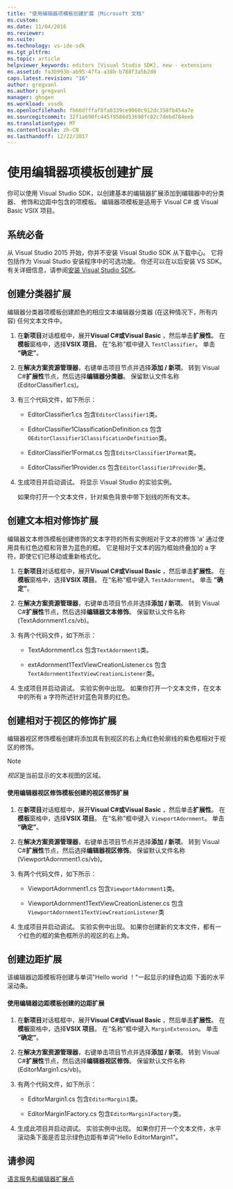 ```yaml
---
title: "使用编辑器项模板创建扩展 |Microsoft 文档"
ms.custom: 
ms.date: 11/04/2016
ms.reviewer: 
ms.suite: 
ms.technology: vs-ide-sdk
ms.tgt_pltfrm: 
ms.topic: article
helpviewer_keywords: editors [Visual Studio SDK], new - extensions
ms.assetid: fa3b993b-ab95-47fa-a38b-b788f3a5b2d8
caps.latest.revision: "16"
author: gregvanl
ms.author: gregvanl
manager: ghogen
ms.workload: vssdk
ms.openlocfilehash: fb66dfffaf8fa8339ce9060c912dc358fb454a7e
ms.sourcegitcommit: 32f1a690fc445f9586d53698fc82c7debd784eeb
ms.translationtype: MT
ms.contentlocale: zh-CN
ms.lasthandoff: 12/22/2017
---
```

# <a name="creating-an-extension-with-an-editor-item-template"></a>使用编辑器项模板创建扩展
你可以使用 Visual Studio SDK，以创建基本的编辑器扩展添加到编辑器中的分类器、 修饰和边距中包含的项模板。 编辑器项模板是适用于 Visual C# 或 Visual Basic VSIX 项目。  
  
## <a name="prerequisites"></a>系统必备  
 从 Visual Studio 2015 开始，你并不安装 Visual Studio SDK 从下载中心。 它将包括作为 Visual Studio 安装程序中的可选功能。 你还可以在以后安装 VS SDK。 有关详细信息，请参阅[安装 Visual Studio SDK](../extensibility/installing-the-visual-studio-sdk.md)。  
  
## <a name="creating-a-classifier-extension"></a>创建分类器扩展  
 编辑器分类器项模板创建颜色的相应文本编辑器分类器 (在这种情况下，所有内容) 任何文本文件中。  
  
1.  在**新项目**对话框框中，展开**Visual C#**或**Visual Basic** ，然后单击**扩展性**。 在**模板**窗格中，选择**VSIX 项目**。 在“名称”框中键入 `TestClassifier`。 单击 **“确定”**。  
  
2.  在**解决方案资源管理器**，右键单击项目节点并选择**添加 / 新项**。 转到 Visual C#**扩展性**节点，然后选择**编辑器分类器**。 保留默认文件名称 (EditorClassifier1.cs)。  
  
3.  有三个代码文件，如下所示：  
  
    -   EditorClassifier1.cs 包含`EditorClassifier1`类。  
  
    -   EditorClassifier1ClassificationDefinition.cs 包含`OEditorClassifier1ClassificationDefinition`类。  
  
    -   EditorClassifier1Format.cs 包含`EditorClassifier1Format`类。  
  
    -   EditorClassifier1Provider.cs 包含`EditorClassifier1Provider`类。  
  
4.  生成项目并启动调试。 将显示 Visual Studio 的实验实例。  
  
     如果你打开一个文本文件，针对紫色背景中带下划线的所有文本。  
  
## <a name="creating-a-text-relative-adornment-extension"></a>创建文本相对修饰扩展  
 编辑器文本修饰模板创建修饰的文本字符的所有实例相对于文本的修饰 'a' 通过使用具有红色边框和背景为蓝色的框。 它是相对于文本的因为框始终叠加的 a 字符，即使它们已移动或重新格式化。  
  
1.  在**新项目**对话框框中，展开**Visual C#**或**Visual Basic** ，然后单击**扩展性**。 在**模板**窗格中，选择**VSIX 项目**。 在“名称”框中键入 `TestAdornment`。 单击 **“确定”**。  
  
2.  在**解决方案资源管理器**，右键单击项目节点并选择**添加 / 新项**。 转到 Visual C#**扩展性**节点，然后选择**编辑器文本修饰**。 保留默认文件名称 (TextAdornment1.cs/vb)。  
  
3.  有两个代码文件，如下所示：  
  
    -   TextAdornment1.cs 包含`TextAdornment1`类。  
  
    -   extAdornment1TextViewCreationListener.cs 包含`TextAdornment1TextViewCreationListener`类。  
  
4.  生成项目并启动调试。 实验实例中出现。 如果你打开一个文本文件，在文本中的所有 a 字符所述针对蓝色背景的红色。  
  
## <a name="creating-a-viewport-relative-adornment-extension"></a>创建相对于视区的修饰扩展  
 编辑器视区修饰模板创建将添加具有到视区的右上角红色轮廓线的紫色框相对于视区的修饰。  
  
> [!NOTE]
>  *视区*是当前显示的文本视图的区域。  
  
#### <a name="to-create-a-viewport-adornment-extension-by-using-the-editor-viewport-adornment-template"></a>使用编辑器视区修饰模板创建的视区修饰扩展  
  
1.  在**新项目**对话框框中，展开**Visual C#**或**Visual Basic** ，然后单击**扩展性**。 在**模板**窗格中，选择**VSIX 项目**。 在“名称”框中键入 `ViewportAdornment`。 单击 **“确定”**。  
  
2.  在**解决方案资源管理器**，右键单击项目节点并选择**添加 / 新项**。 转到 Visual C#**扩展性**节点，然后选择**编辑器视区修饰**。 保留默认文件名称 (ViewportAdornment1.cs/vb)。  
  
3.  有两个代码文件，如下所示：  
  
    -   ViewportAdornment1.cs 包含`ViewportAdornment1`类。  
  
    -   ViewportAdornment1TextViewCreationListener.cs 包含`ViewportAdornment1TextViewCreationListener`类  
  
4.  生成项目并启动调试。 实验实例中出现。 如果你创建新的文本文件，都有一个红色的框的紫色框所示的视区的右上角。  
  
## <a name="creating-a-margin-extension"></a>创建边距扩展  
 该编辑器边距模板将创建与单词"Hello world ！"一起显示的绿色边距 下面的水平滚动条。  
  
#### <a name="to-create-a-margin-extension-by-using-the-editor-margin-template"></a>使用编辑器边距模板创建的边距扩展  
  
1.  在**新项目**对话框框中，展开**Visual C#**或**Visual Basic** ，然后单击**扩展性**。 在**模板**窗格中，选择**VSIX 项目**。 在“名称”框中键入 `MarginExtension`。 单击 **“确定”**。  
  
2.  在**解决方案资源管理器**，右键单击项目节点并选择**添加 / 新项**。 转到 Visual C#**扩展性**节点，然后选择**编辑器视区修饰**。 保留默认文件名称 (EditorMargin1.cs/vb)。  
  
3.  有两个代码文件，如下所示：  
  
    -   EditorMargin1.cs 包含`EditorMargin1`类。  
  
    -   EditorMargin1Factory.cs 包含`EditorMargin1Factory`类。  
  
4.  生成此项目并启动调试。 实验实例中出现。 如果你打开一个文本文件，水平滚动条下面是否显示绿色边距有单词"Hello EditorMargin1"。  
  
## <a name="see-also"></a>请参阅  
 [语言服务和编辑器扩展点](../extensibility/language-service-and-editor-extension-points.md)